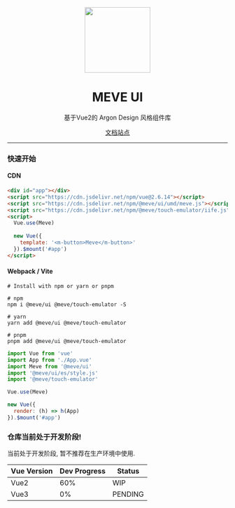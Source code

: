 <div align="center">
  <a href="https://artsdt.github.io/meve/">
    <img src="https://artsdt.github.io/meve/logo_1.svg" width="150">
  </a>
  <h1>MEVE UI</h1>
  <p>基于Vue2的 Argon Design 风格组件库</p>
  <p>
    <a href="https://artsdt.github.io/meve/">文档站点</a>
  </p>
</div>

---

### 快速开始

#### CDN

```html
<div id="app"></div>
<script src="https://cdn.jsdelivr.net/npm/vue@2.6.14"></script>
<script src="https://cdn.jsdelivr.net/npm/@meve/ui/umd/meve.js"></script>
<script src="https://cdn.jsdelivr.net/npm/@meve/touch-emulator/iife.js"></script>
<script>
  Vue.use(Meve)
  
  new Vue({
    template: '<m-button>Meve</m-button>'
  }).$mount('#app')
</script>
```

#### Webpack / Vite

```shell
# Install with npm or yarn or pnpm

# npm
npm i @meve/ui @meve/touch-emulator -S

# yarn
yarn add @meve/ui @meve/touch-emulator

# pnpm
pnpm add @meve/ui @meve/touch-emulator
```

```js
import Vue from 'vue'
import App from './App.vue'
import Meve from '@meve/ui'
import '@meve/ui/es/style.js'
import '@meve/touch-emulator'

Vue.use(Meve)

new Vue({
  render: (h) => h(App)
}).$mount('#app')
```

### 仓库当前处于开发阶段!

当前处于开发阶段, 暂不推荐在生产环境中使用.

| Vue Version | Dev Progress | Status |
| --- | --- | --- |
| Vue2 | 60% | WIP |
| Vue3 | 0% | PENDING |